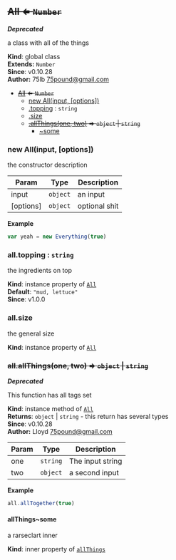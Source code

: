 <a name="All"></a>
## ~~All ⇐ <code>Number</code>~~
***Deprecated***

a class with all of the things

**Kind**: global class  
**Extends:** <code>Number</code>  
**Since**: v0.10.28  
**Author:** 75lb <75pound@gmail.com>  

* ~~[All](#All) ⇐ <code>Number</code>~~
    * [new All(input, [options])](#new_All_new)
    * [.topping](#All+topping) : <code>string</code>
    * [.size](#All+size)
    * ~~[.allThings(one, two)](#All+allThings) ⇒ <code>object</code> &#124; <code>string</code>~~
        * [~some](#All+allThings..some)

<a name="new_All_new"></a>
### new All(input, [options])
the constructor description


| Param | Type | Description |
| --- | --- | --- |
| input | <code>object</code> | an input |
| [options] | <code>object</code> | optional shit |

**Example**  
```js
var yeah = new Everything(true)
```
<a name="All+topping"></a>
### all.topping : <code>string</code>
the ingredients on top

**Kind**: instance property of <code>[All](#All)</code>  
**Default**: <code>&quot;mud, lettuce&quot;</code>  
**Since**: v1.0.0  
<a name="All+size"></a>
### all.size
the general size

**Kind**: instance property of <code>[All](#All)</code>  
<a name="All+allThings"></a>
### ~~all.allThings(one, two) ⇒ <code>object</code> &#124; <code>string</code>~~
***Deprecated***

This function has all tags set

**Kind**: instance method of <code>[All](#All)</code>  
**Returns**: <code>object</code> &#124; <code>string</code> - this return has several types  
**Since**: v0.10.28  
**Author:** Lloyd <75pound@gmail.com>  

| Param | Type | Description |
| --- | --- | --- |
| one | <code>string</code> | The input string |
| two | <code>object</code> | a second input |

**Example**  
```js
all.allTogether(true)
```
<a name="All+allThings..some"></a>
#### allThings~some
a rarseclart inner

**Kind**: inner property of <code>[allThings](#All+allThings)</code>  
